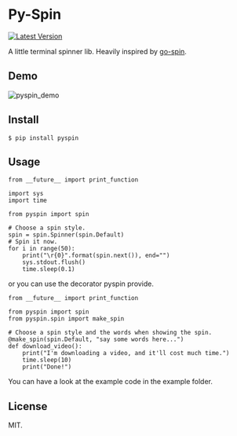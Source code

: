 # Py-Spin

[![Latest Version][1]][2]

A little terminal spinner lib. Heavily inspired by [go-spin][].

## Demo

![pyspin_demo][]

## Install

    $ pip install pyspin

## Usage

    from __future__ import print_function

    import sys
    import time

    from pyspin import spin

    # Choose a spin style.
    spin = spin.Spinner(spin.Default)
    # Spin it now.
    for i in range(50):
        print("\r{0}".format(spin.next()), end="")
        sys.stdout.flush()
        time.sleep(0.1)


or you can use the decorator pyspin provide.

    from __future__ import print_function

    from pyspin import spin
    from pyspin.spin import make_spin

    # Choose a spin style and the words when showing the spin.
    @make_spin(spin.Default, "say some words here...")
    def download_video():
        print("I'm downloading a video, and it'll cost much time.")
        time.sleep(10)
        print("Done!")


You can have a look at the example code in the example folder.

## License

MIT.


[1]: http://img.shields.io/pypi/v/pyspin.svg
[2]: https://pypi.python.org/pypi/pyspin
[go-spin]: https://github.com/tj/go-spin
[pyspin_demo]: https://cloud.githubusercontent.com/assets/5268051/7448038/ba152a8c-f241-11e4-86e0-50bc3b33bce5.gif
